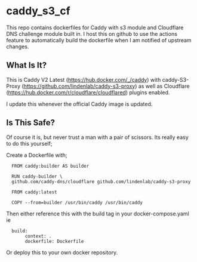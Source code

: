 # caddy_s3_cf
This repo contains dockerfiles for Caddy with s3 module and Cloudflare DNS challenge module built in. I host this on github to use the actions feature to automatically build the dockerfile when I am notified of upstream changes.

## What Is It?
This is Caddy V2 Latest (https://hub.docker.com/_/caddy) with caddy-S3-Proxy (https://github.com/lindenlab/caddy-s3-proxy) as well as Cloudflare (https://hub.docker.com/r/cloudflare/cloudflared) plugins enabled.

I update this whenever the official Caddy image is updated.

## Is This Safe?
Of course it is, but never trust a man with a pair of scissors. Its really easy to do this yourself;

Create a Dockerfile with;

      FROM caddy:builder AS builder

      RUN caddy-builder \
      github.com/caddy-dns/cloudflare github.com/lindenlab/caddy-s3-proxy

      FROM caddy:latest

      COPY --from=builder /usr/bin/caddy /usr/bin/caddy
      
Then either reference this with the build tag in your docker-compose.yaml ie

      build:
           context: .
           dockerfile: Dockerfile
Or deploy this to your own docker repository.
